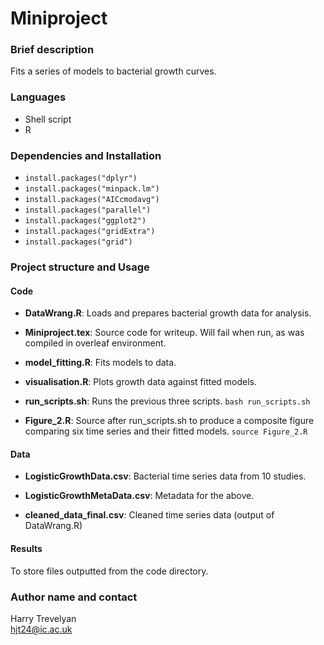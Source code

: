 # Miniproject

### Brief description
Fits a series of models to bacterial growth curves.

### Languages
- Shell script
- R

### Dependencies and Installation
- `install.packages("dplyr")`
- `install.packages("minpack.lm")`
- `install.packages("AICcmodavg")`
- `install.packages("parallel")`
- `install.packages("ggplot2")`
- `install.packages("gridExtra")`
- `install.packages("grid")`

### Project structure and Usage
#### Code
- **DataWrang.R**: Loads and prepares bacterial growth data for analysis.

- **Miniproject.tex**: Source code for writeup. Will fail when run, as was compiled in overleaf environment. 

- **model_fitting.R**: Fits models to data.

- **visualisation.R**: Plots growth data against fitted models.

- **run_scripts.sh**: Runs the previous three scripts.
`bash run_scripts.sh`

- **Figure_2.R**: Source after run_scripts.sh to produce a composite figure comparing six time series and their fitted models.
`source Figure_2.R`

#### Data
- **LogisticGrowthData.csv**: Bacterial time series data from 10 studies.

- **LogisticGrowthMetaData.csv**: Metadata for the above.

- **cleaned_data_final.csv**: Cleaned time series data (output of DataWrang.R)

#### Results
To store files outputted from the code directory.

### Author name and contact
Harry Trevelyan  
hjt24@ic.ac.uk

